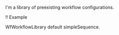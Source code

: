 I'm a library of preexisting workflow configurations.

!! Example

WfWorkflowLibrary default simpleSequence.
